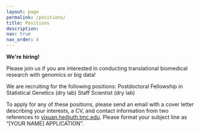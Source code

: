 ```yaml
---
layout: page
permalink: /positions/
title: Positions
description: 
nav: true
nav_order: 4
---
```


**We're hiring!**

Please join us if you are interested in conducting translational biomedical research with genomics or big data!

We are recruiting for the following positions:
Postdoctoral Fellowship in Statistical Genetics (dry lab)
Staff Scientist (dry lab)

To apply for any of these positions, please send an email with a cover letter describing your interests, a CV, and contact information from two references to [yixuan.he@uth.tmc.edu](mailto:yixuan.he@uth.tmc.edu). Please format your subject line as “[YOUR NAME] APPLICATION”.
